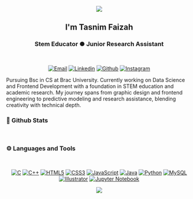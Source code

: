 <p align="center">
  <img src="https://capsule-render.vercel.app/api?type=waving&height=150&color=gradient&text=Hi%20There%20&desc=Welcome%20to%20my%20Github%20profile&fontColor=FFFFFF&descSize=-40&descAlign=65&descAlignY=80&animation=twinkling"/>
</p>
<!-- <img src="https://capsule-render.vercel.app/api?type=waving&color=gradient&text=Hello!&height=100&section=header"/> -->
<!-- ● Strategic Tech Generalist -->

<h2 align="center"> I'm Tasnim Faizah</h2>
<h3 align="center">Stem Educator ● Junior Research Assistant </h3>
<br />
<p align="center">
    <a href="mailto:tasi.fee@gmail.com"><img alt="Email" src="https://img.shields.io/badge/Gmail-D14836?style=for-the-badge&logo=gmail&logoColor=white"></a>
    <a href="https://www.linkedin.com/in/tasnim-faizah-896558363?utm_source=share&utm_campaign=share_via&utm_content=profile&utm_medium=android_app"><img alt="Linkedin" src="https://img.shields.io/badge/LinkedIn-0077B5?style=for-the-badge&logo=linkedin&logoColor=white"></a>
    <a href="https://github.com/TeeNdTea"><img alt="Github" src="https://img.shields.io/badge/GitHub-100000?style=for-the-badge&logo=github&logoColor=white"></a>
    <a href="https://instagram.com/metamorf.png"><img alt="Instagram" src="https://img.shields.io/badge/Instagram-E4405F?style=for-the-badge&logo=instagram&logoColor=white"></a>  
</p>
Pursuing Bsc in CS at Brac University. Currently working on Data Science and Frontend Development with a foundation in STEM education and academic research. My journey spans from graphic design and frontend engineering to predictive modeling and research assistance, blending creativity with technical depth.
</p>


### 🚩 Github Stats

<!-- <a href="https://github.com/TeeNdTea">
  <img height="50%" width="34%" src="https://github-readme-stats.vercel.app/api?username=TeeNdTea&hide_title=false&hide_border=true&show_icons=true&include_all_commits=true&theme=catppuccin_mocha&count_private=true" /><img height="50%" width="33%" src="https://github-readme-stats.vercel.app/api/top-langs/?username=TeeNdTea&hide=html&hide_title=false&hide_border=true&layout=compact&theme=catppuccin_mocha" /><img height="50%" width="33%" src="https://github-readme-streak-stats.herokuapp.com/?user=TeeNdTea&hide=html&hide_title=false&hide_border=true&layout=compact&theme=catppuccin_mocha&" /> -->
  
</a>
  <br/>

### ⚙️ Languages and Tools
   <br/>
<p align= "center">
<a href="https://www.cprogramming.com/"><img src="https://img.shields.io/badge/C-A8B9CC?style=for-the-badge&logo=c&logoColor=white" alt="C" /></a>
<a href="https://www.w3schools.com/cpp/"><img src="https://img.shields.io/badge/C++-00599C?style=for-the-badge&logo=c%2B%2B&logoColor=white" alt="C++" /></a>
<a href="https://www.w3.org/html/"><img src="https://img.shields.io/badge/HTML5-E34F26?style=for-the-badge&logo=html5&logoColor=white" alt="HTML5" /></a>
<a href="https://www.w3schools.com/css/"><img src="https://img.shields.io/badge/CSS3-1572B6?style=for-the-badge&logo=css3&logoColor=white" alt="CSS3" /></a>
<a href="https://developer.mozilla.org/en-US/docs/Web/JavaScript"><img src="https://img.shields.io/badge/JavaScript-F7DF1E?style=for-the-badge&logo=javascript&logoColor=black" alt="JavaScript" /></a>
<a href="https://www.java.com"><img src="https://img.shields.io/badge/Java-007396?style=for-the-badge&logo=java&logoColor=white" alt="Java" /></a>
<a href="https://www.python.org"><img src="https://img.shields.io/badge/Python-3776AB?style=for-the-badge&logo=python&logoColor=white" alt="Python" /></a>
<a href="https://www.mysql.com/"><img src="https://img.shields.io/badge/MySQL-4479A1?style=for-the-badge&logo=mysql&logoColor=white" alt="MySQL" /></a>
<a href="https://www.adobe.com/in/products/illustrator.html"><img src="https://img.shields.io/badge/Illustrator-FF9A00?style=for-the-badge&logo=adobeillustrator&logoColor=white" alt="Illustrator" /></a>
<a href="https://jupyter.org/"><img src="https://img.shields.io/badge/Jupyter-F37626?style=for-the-badge&logo=jupyter&logoColor=white" alt="Jupyter Notebook" /></a>
</p>
<p align="center">
  <img src="https://capsule-render.vercel.app/api?type=waving&color=gradient&height=100&section=footer"/>
</p>
